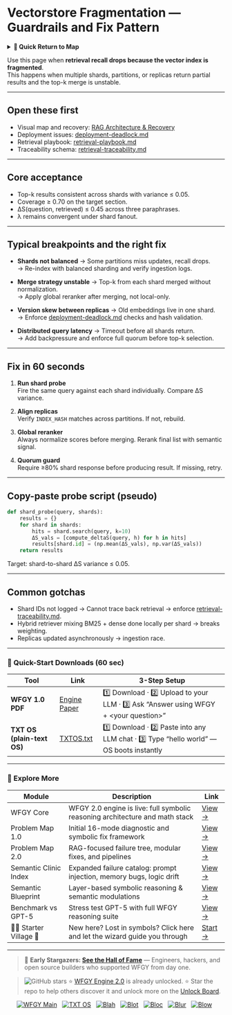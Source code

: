 # Vectorstore Fragmentation — Guardrails and Fix Pattern

<details>
  <summary><strong>🧭 Quick Return to Map</strong></summary>

<br>

  > You are in a sub-page of **RAG_VectorDB**.  
  > To reorient, go back here:  
  >
  > - [**RAG_VectorDB** — vector databases for retrieval and grounding](./README.md)  
  > - [**WFGY Global Fix Map** — main Emergency Room, 300+ structured fixes](../README.md)  
  > - [**WFGY Problem Map 1.0** — 16 reproducible failure modes](../../README.md)  
  >
  > Think of this page as a desk within a ward.  
  > If you need the full triage and all prescriptions, return to the Emergency Room lobby.
</details>


Use this page when **retrieval recall drops because the vector index is fragmented**.  
This happens when multiple shards, partitions, or replicas return partial results and the top-k merge is unstable.

---

## Open these first

- Visual map and recovery: [RAG Architecture & Recovery](https://github.com/onestardao/WFGY/blob/main/ProblemMap/rag-architecture-and-recovery.md)  
- Deployment issues: [deployment-deadlock.md](https://github.com/onestardao/WFGY/blob/main/ProblemMap/deployment-deadlock.md)  
- Retrieval playbook: [retrieval-playbook.md](https://github.com/onestardao/WFGY/blob/main/ProblemMap/retrieval-playbook.md)  
- Traceability schema: [retrieval-traceability.md](https://github.com/onestardao/WFGY/blob/main/ProblemMap/retrieval-traceability.md)  

---

## Core acceptance

- Top-k results consistent across shards with variance ≤ 0.05.  
- Coverage ≥ 0.70 on the target section.  
- ΔS(question, retrieved) ≤ 0.45 across three paraphrases.  
- λ remains convergent under shard fanout.  

---

## Typical breakpoints and the right fix

- **Shards not balanced** → Some partitions miss updates, recall drops.  
  → Re-index with balanced sharding and verify ingestion logs.  

- **Merge strategy unstable** → Top-k from each shard merged without normalization.  
  → Apply global reranker after merging, not local-only.  

- **Version skew between replicas** → Old embeddings live in one shard.  
  → Enforce [deployment-deadlock.md](https://github.com/onestardao/WFGY/blob/main/ProblemMap/deployment-deadlock.md) checks and hash validation.  

- **Distributed query latency** → Timeout before all shards return.  
  → Add backpressure and enforce full quorum before top-k selection.  

---

## Fix in 60 seconds

1. **Run shard probe**  
   Fire the same query against each shard individually. Compare ΔS variance.

2. **Align replicas**  
   Verify `INDEX_HASH` matches across partitions. If not, rebuild.

3. **Global reranker**  
   Always normalize scores before merging. Rerank final list with semantic signal.

4. **Quorum guard**  
   Require ≥80% shard response before producing result. If missing, retry.

---

## Copy-paste probe script (pseudo)

```python
def shard_probe(query, shards):
    results = {}
    for shard in shards:
        hits = shard.search(query, k=10)
        ΔS_vals = [compute_deltaS(query, h) for h in hits]
        results[shard.id] = (np.mean(ΔS_vals), np.var(ΔS_vals))
    return results
````

Target: shard-to-shard ΔS variance ≤ 0.05.

---

## Common gotchas

* Shard IDs not logged → Cannot trace back retrieval → enforce [retrieval-traceability.md](https://github.com/onestardao/WFGY/blob/main/ProblemMap/retrieval-traceability.md).
* Hybrid retriever mixing BM25 + dense done locally per shard → breaks weighting.
* Replicas updated asynchronously → ingestion race.

---

### 🔗 Quick-Start Downloads (60 sec)

| Tool                       | Link                                                                                                                                       | 3-Step Setup                                                                             |
| -------------------------- | ------------------------------------------------------------------------------------------------------------------------------------------ | ---------------------------------------------------------------------------------------- |
| **WFGY 1.0 PDF**           | [Engine Paper](https://github.com/onestardao/WFGY/blob/main/I_am_not_lizardman/WFGY_All_Principles_Return_to_One_v1.0_PSBigBig_Public.pdf) | 1️⃣ Download · 2️⃣ Upload to your LLM · 3️⃣ Ask “Answer using WFGY + \<your question>”   |
| **TXT OS (plain-text OS)** | [TXTOS.txt](https://github.com/onestardao/WFGY/blob/main/OS/TXTOS.txt)                                                                     | 1️⃣ Download · 2️⃣ Paste into any LLM chat · 3️⃣ Type “hello world” — OS boots instantly |

---

### 🧭 Explore More

| Module                   | Description                                                                  | Link                                                                                               |
| ------------------------ | ---------------------------------------------------------------------------- | -------------------------------------------------------------------------------------------------- |
| WFGY Core                | WFGY 2.0 engine is live: full symbolic reasoning architecture and math stack | [View →](https://github.com/onestardao/WFGY/tree/main/core/README.md)                              |
| Problem Map 1.0          | Initial 16-mode diagnostic and symbolic fix framework                        | [View →](https://github.com/onestardao/WFGY/tree/main/ProblemMap/README.md)                        |
| Problem Map 2.0          | RAG-focused failure tree, modular fixes, and pipelines                       | [View →](https://github.com/onestardao/WFGY/blob/main/ProblemMap/rag-architecture-and-recovery.md) |
| Semantic Clinic Index    | Expanded failure catalog: prompt injection, memory bugs, logic drift         | [View →](https://github.com/onestardao/WFGY/blob/main/ProblemMap/SemanticClinicIndex.md)           |
| Semantic Blueprint       | Layer-based symbolic reasoning & semantic modulations                        | [View →](https://github.com/onestardao/WFGY/tree/main/SemanticBlueprint/README.md)                 |
| Benchmark vs GPT-5       | Stress test GPT-5 with full WFGY reasoning suite                             | [View →](https://github.com/onestardao/WFGY/tree/main/benchmarks/benchmark-vs-gpt5/README.md)      |
| 🧙‍♂️ Starter Village 🏡 | New here? Lost in symbols? Click here and let the wizard guide you through   | [Start →](https://github.com/onestardao/WFGY/blob/main/StarterVillage/README.md)                   |

---

> 👑 **Early Stargazers: [See the Hall of Fame](https://github.com/onestardao/WFGY/tree/main/stargazers)** —
> Engineers, hackers, and open source builders who supported WFGY from day one.

> <img src="https://img.shields.io/github/stars/onestardao/WFGY?style=social" alt="GitHub stars"> ⭐ [WFGY Engine 2.0](https://github.com/onestardao/WFGY/blob/main/core/README.md) is already unlocked. ⭐ Star the repo to help others discover it and unlock more on the [Unlock Board](https://github.com/onestardao/WFGY/blob/main/STAR_UNLOCKS.md).

<div align="center">

[![WFGY Main](https://img.shields.io/badge/WFGY-Main-red?style=flat-square)](https://github.com/onestardao/WFGY)
 
[![TXT OS](https://img.shields.io/badge/TXT%20OS-Reasoning%20OS-orange?style=flat-square)](https://github.com/onestardao/WFGY/tree/main/OS)
 
[![Blah](https://img.shields.io/badge/Blah-Semantic%20Embed-yellow?style=flat-square)](https://github.com/onestardao/WFGY/tree/main/OS/BlahBlahBlah)
 
[![Blot](https://img.shields.io/badge/Blot-Persona%20Core-green?style=flat-square)](https://github.com/onestardao/WFGY/tree/main/OS/BlotBlotBlot)
 
[![Bloc](https://img.shields.io/badge/Bloc-Reasoning%20Compiler-blue?style=flat-square)](https://github.com/onestardao/WFGY/tree/main/OS/BlocBlocBloc)
 
[![Blur](https://img.shields.io/badge/Blur-Text2Image%20Engine-navy?style=flat-square)](https://github.com/onestardao/WFGY/tree/main/OS/BlurBlurBlur)
 
[![Blow](https://img.shields.io/badge/Blow-Game%20Logic-purple?style=flat-square)](https://github.com/onestardao/WFGY/tree/main/OS/BlowBlowBlow)
 

</div>
